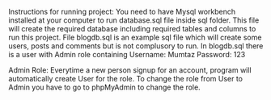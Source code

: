 Instructions for running project: You need to have Mysql workbench installed at your computer to run database.sql file inside sql folder. This file will create the required database including required tables and columns to run this project. File blogdb.sql is an example sql file which will create some users, posts and comments but is not complusory to run. In blogdb.sql there is a user with Admin role containing
Username: Mumtaz
Password: 123

Admin Role: Everytime a new person signup for an account, program will automatically create User for the role. To change the role from User to Admin you have to go to phpMyAdmin to change the role.